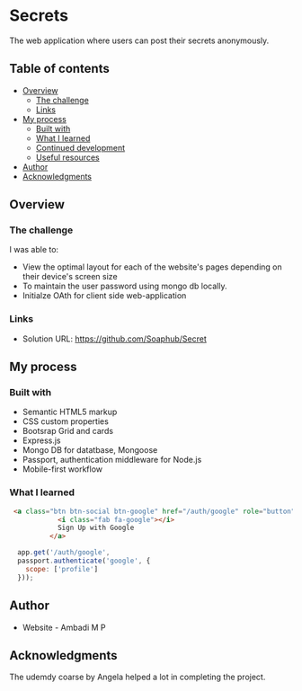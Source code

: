 # Secrets

The web application where users can post their secrets anonymously.   

## Table of contents

- [Overview](#overview)
  - [The challenge](#the-challenge)
  - [Links](#links)
- [My process](#my-process)
  - [Built with](#built-with)
  - [What I learned](#what-i-learned)
  - [Continued development](#continued-development)
  - [Useful resources](#useful-resources)
- [Author](#author)
- [Acknowledgments](#acknowledgments)

## Overview


### The challenge

I was able to:

- View the optimal layout for each of the website's pages depending on their device's screen size
- To maintain the user password using mongo db locally.
- Initialze OAth for client side web-application

### Links

- Solution URL: https://github.com/Soaphub/Secret

## My process

### Built with

- Semantic HTML5 markup
- CSS custom properties
- Bootsrap Grid and cards
- Express.js
- Mongo DB for datatbase, Mongoose
- Passport, authentication middleware for Node.js
- Mobile-first workflow


### What I learned

```html
 <a class="btn btn-social btn-google" href="/auth/google" role="button">
            <i class="fab fa-google"></i>
            Sign Up with Google
          </a>
```
```.js
  app.get('/auth/google',
  passport.authenticate('google', {
    scope: ['profile']
  }));
```

## Author

- Website - Ambadi M P 

## Acknowledgments

The udemdy coarse by Angela helped a lot in completing the project.

